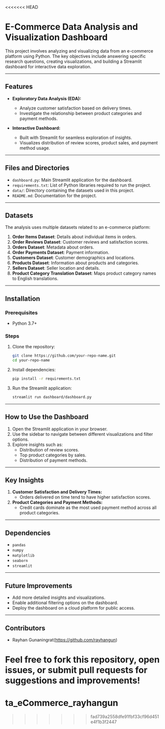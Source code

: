 <<<<<<< HEAD
# E-Commerce Data Analysis and Visualization Dashboard

This project involves analyzing and visualizing data from an e-commerce platform using Python. The key objectives include answering specific research questions, creating visualizations, and building a Streamlit dashboard for interactive data exploration.

---

## **Features**
- **Exploratory Data Analysis (EDA):**
  - Analyze customer satisfaction based on delivery times.
  - Investigate the relationship between product categories and payment methods.
  
- **Interactive Dashboard:**
  - Built with Streamlit for seamless exploration of insights.
  - Visualizes distribution of review scores, product sales, and payment method usage.

---

## **Files and Directories**
- `dashboard.py`: Main Streamlit application for the dashboard.
- `requirements.txt`: List of Python libraries required to run the project.
- `data/`: Directory containing the datasets used in this project.
- `README.md`: Documentation for the project.

---

## **Datasets**
The analysis uses multiple datasets related to an e-commerce platform:
1. **Order Items Dataset**: Details about individual items in orders.
2. **Order Reviews Dataset**: Customer reviews and satisfaction scores.
3. **Orders Dataset**: Metadata about orders.
4. **Order Payments Dataset**: Payment information.
5. **Customers Dataset**: Customer demographics and locations.
6. **Products Dataset**: Information about products and categories.
7. **Sellers Dataset**: Seller location and details.
8. **Product Category Translation Dataset**: Maps product category names to English translations.

---

## **Installation**

### **Prerequisites**
- Python 3.7+

### **Steps**
1. Clone the repository:
   ```bash
   git clone https://github.com/your-repo-name.git
   cd your-repo-name
   ```
2. Install dependencies:
   ```bash
   pip install -r requirements.txt
   ```
3. Run the Streamlit application:
   ```bash
   streamlit run dashboard/dashboard.py
   ```

---

## **How to Use the Dashboard**
1. Open the Streamlit application in your browser.
2. Use the sidebar to navigate between different visualizations and filter options.
3. Explore insights such as:
   - Distribution of review scores.
   - Top product categories by sales.
   - Distribution of payment methods.

---

## **Key Insights**
1. **Customer Satisfaction and Delivery Times:**
   - Orders delivered on time tend to have higher satisfaction scores.
2. **Product Categories and Payment Methods:**
   - Credit cards dominate as the most used payment method across all product categories.

---

## **Dependencies**
- `pandas`
- `numpy`
- `matplotlib`
- `seaborn`
- `streamlit`

---

## **Future Improvements**
- Add more detailed insights and visualizations.
- Enable additional filtering options on the dashboard.
- Deploy the dashboard on a cloud platform for public access.

---

## **Contributors**
- Rayhan Gunaningrat(https://github.com/rayhangun)

Feel free to fork this repository, open issues, or submit pull requests for suggestions and improvements!
=======
# ta_eCommerce_rayhangun
>>>>>>> fad739a2558dfe91fbf33cf96d451e4f1b3f2447
